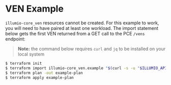 # VEN Example  

`illumio-core_ven` resources cannot be created. For this example to work, you will need to have paired at least one workload. The import statement below gets the first VEN returned from a GET call to the PCE `/vens` endpoint:  

> **Note:** the command below requires `curl` and `jq` to be installed on your local system

```sh
$ terraform init
$ terraform import illumio-core_ven.example "$(curl -s -u "$ILLUMIO_API_KEY_USERNAME:$ILLUMIO_API_KEY_SECRET" "$ILLUMIO_PCE_HOST/api/v2/orgs/$ILLUMIO_PCE_ORG_ID/vens" -H "Accept: application/json" | jq -r '.[0].href')"
$ terraform plan -out example-plan
$ terraform apply example-plan
```
